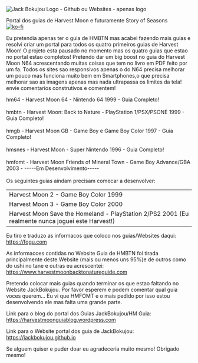 ![Jack Bokujou Logo - Github ou Websites - apenas logo](https://github.com/user-attachments/assets/603d4a03-3d22-4aec-ab32-75d905ce274e)


Portal dos guias de Harvest Moon e futuramente Story of Seasons
<br />
[![ko-fi](https://ko-fi.com/img/githubbutton_sm.svg)](https://ko-fi.com/R6R2X8VD2)

Eu pretendia apenas ter o guia de HMBTN mas acabei fazendo mais guias e resolvi criar um portal para todos os quatro primeiros guias de Harvest Moon! O projeto esta pausado no momento mas os quatro guias que estao no portal estao completos! Pretendo dar um big boost no guia do Harvest Moon N64 acrescentando muitas coisas que tem no livro em PDF feito por um fa. Todos os sites sao responsivos apenas o do N64 precisa melhorar um pouco mas funciona muito bem em Smartphones,o que precisa melhorar sao as imagens apenas mas nada ultrapassa os limites da tela! envie comentarios construtivos e comentem!

hm64 - Harvest Moon 64 - Nintendo 64 1999 - Guia Completo!
<br />
<br />
hmbtn - Harvest Moon: Back to Nature - PlayStation 1/PSX/PSONE 1999 - Guia Completo!
<br />
<br />
hmgb - Harvest Moon GB - Game Boy e Game Boy Color 1997 - Guia Completo!
<br />
<br />
hmsnes - Harvest Moon - Super Nintendo 1996 - Guia Completo!
<br />
<br />
hmfomt - Harvest Moon Friends of Mineral Town - Game Boy Advance/GBA 2003 - -----Em Desenvolvimento-----
<br />
<br />
Os seguintes guias aindam precisam comecar a desenvolver:
<table>
  <tr>
    <td>Harvest Moon 2 - Game Boy Color 1999</td>
  </tr>
  <tr>
    <td>Harvest Moon 3 - Game Boy Color 2000</td>
  </tr>
  <tr>
    <td>Harvest Moon Save the Homeland - PlayStation 2/PS2 2001 (Eu realmente nunca joguei este Harvest!)</td>
  </tr>
</table>

Eu tiro e traduzo as informacos que coloco nos guias/Websites
daqui: https://fogu.com

As informacoes contidas no Website Guia de HMBTN foi tirada principalmente deste Website (mais ou menos uns 95%)e de outros como do ushi no tane e outras eu acrescentei:
https://www.harvestmoonbacktonatureguide.com

Pretendo colocar mais guias quando terminar os que estao faltando no Website JackBokujou. Por favor esperem e podem comentar qual guia voces querem... Eu vi que HMFOMT e o mais pedido por isso estou desenvolvendo ele mas falta uma grande parte.


Link para o blog do portal dos Guias JackBokujou/HM Guia:
https://harvestmoonguiablog.wordpress.com

Link para o Website portal dos guia de JackBokujou:
https://jackbokujou.github.io

Se alguem quiser e puder doar eu agradeceria muito mesmo! Obrigado mesmo!
